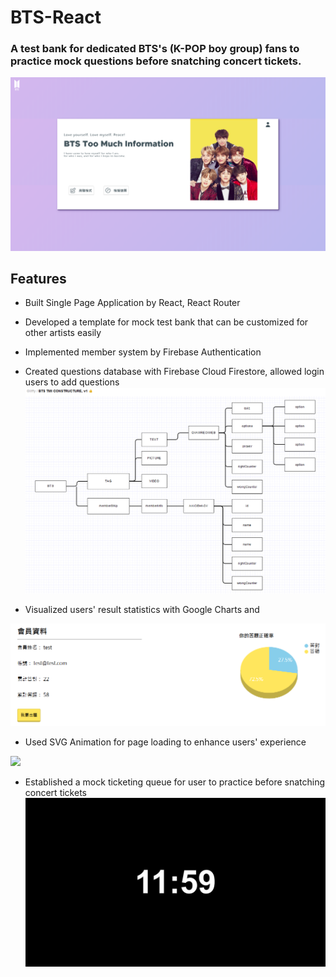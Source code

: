 # BTS-React
### A test bank for dedicated BTS's (K-POP boy group) fans to practice mock questions before snatching concert tickets. 

![](/dist/img/readme/BTS.PNG)

## Features
* Built Single Page Application by React, React Router
* Developed a template for mock test bank that can be customized for other artists easily
* Implemented member system by Firebase Authentication
* Created questions database with Firebase Cloud Firestore, allowed login users to add questions
![](/dist/img/readme/constructure.PNG)

* Visualized users' result statistics with Google Charts and 

![](/dist/img/readme/profile.PNG)

* Used SVG Animation for page loading to enhance users' experience

![](/dist/img/readme/opening.gif)

* Established a mock ticketing queue for user to practice before snatching concert tickets 
![](/dist/img/guide/countdown.jpg)

